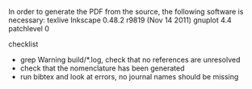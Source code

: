 In order to generate the PDF from the source, the following software is necessary:
texlive
Inkscape 0.48.2 r9819 (Nov 14 2011)
gnuplot 4.4 patchlevel 0

checklist

* grep Warning build/*.log, check that no references are unresolved
* check that the nomenclature has been generated
* run bibtex and look at errors, no journal names should be missing
